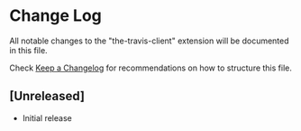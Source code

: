 # Change Log

All notable changes to the "the-travis-client" extension will be documented in this file.

Check [Keep a Changelog](http://keepachangelog.com/) for recommendations on how to structure this file.

## [Unreleased]

- Initial release